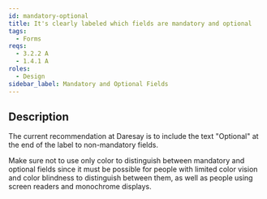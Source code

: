```yaml
---
id: mandatory-optional
title: It's clearly labeled which fields are mandatory and optional
tags:
  - Forms
reqs:
  - 3.2.2 A
  - 1.4.1 A
roles:
  - Design
sidebar_label: Mandatory and Optional Fields
---
```


## Description

The current recommendation at Daresay is to include the text "Optional" at the end of the label to non-mandatory fields.

Make sure not to use only color to distinguish between mandatory and optional fields since it must be possible for people with limited color vision and color blindness to distinguish between them, as well as people using screen readers and monochrome displays.
